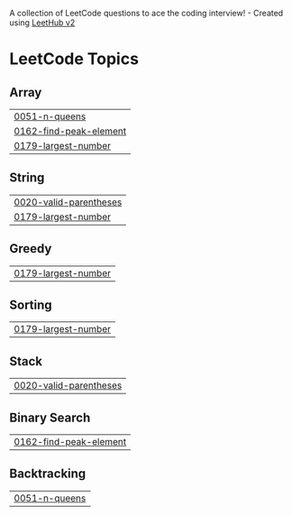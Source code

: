 A collection of LeetCode questions to ace the coding interview! - Created using [LeetHub v2](https://github.com/arunbhardwaj/LeetHub-2.0)
<!---LeetCode Topics Start-->
# LeetCode Topics
## Array
|  |
| ------- |
| [0051-n-queens](https://github.com/Gouthamchary/LeetCodes/tree/master/0051-n-queens) |
| [0162-find-peak-element](https://github.com/Gouthamchary/LeetCodes/tree/master/0162-find-peak-element) |
| [0179-largest-number](https://github.com/Gouthamchary/LeetCodes/tree/master/0179-largest-number) |
## String
|  |
| ------- |
| [0020-valid-parentheses](https://github.com/Gouthamchary/LeetCodes/tree/master/0020-valid-parentheses) |
| [0179-largest-number](https://github.com/Gouthamchary/LeetCodes/tree/master/0179-largest-number) |
## Greedy
|  |
| ------- |
| [0179-largest-number](https://github.com/Gouthamchary/LeetCodes/tree/master/0179-largest-number) |
## Sorting
|  |
| ------- |
| [0179-largest-number](https://github.com/Gouthamchary/LeetCodes/tree/master/0179-largest-number) |
## Stack
|  |
| ------- |
| [0020-valid-parentheses](https://github.com/Gouthamchary/LeetCodes/tree/master/0020-valid-parentheses) |
## Binary Search
|  |
| ------- |
| [0162-find-peak-element](https://github.com/Gouthamchary/LeetCodes/tree/master/0162-find-peak-element) |
## Backtracking
|  |
| ------- |
| [0051-n-queens](https://github.com/Gouthamchary/LeetCodes/tree/master/0051-n-queens) |
<!---LeetCode Topics End-->